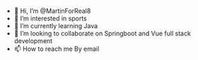 - 👋 Hi, I’m @MartinForReal8
- 👀 I’m interested in sports
- 🌱 I’m currently learning Java
- 💞️ I’m looking to collaborate on Springboot and Vue full stack development
- 📫 How to reach me By email


